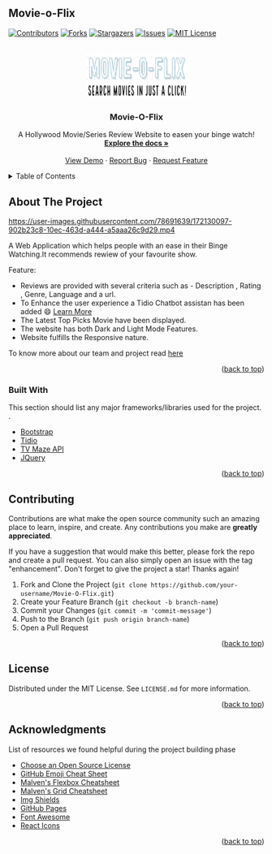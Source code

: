## Movie-o-Flix
<!-- An API based Movie Website
this website uses [TV Maze api](https://www.tvmaze.com/api) , to get data of TV series.
In explore you can search for your required series. -->
<div id="top"></div>




[![Contributors][contributors-shield]][contributors-url]
[![Forks][forks-shield]][forks-url]
[![Stargazers][stars-shield]][stars-url]
[![Issues][issues-shield]][issues-url]
[![MIT License][license-shield]][license-url]




<!-- PROJECT LOGO -->
<br />
<div align="center">
  <a href="https://github.com/shamvi-05/Movie-O-Flix">
    <img src="img/logo.JPG" alt="Logo" width="200" height="90">
  </a>

  <h3 align="center">Movie-O-Flix</h3>

  <p align="center">
    A Hollywood Movie/Series Review Website to easen your binge watch!
    <br />
    <a href="https://github.com/shamvi-05/Movie-O-Flix"><strong>Explore the docs »</strong></a>
    <br />
    <br />
    <a href="https://shamvi-05.github.io/Movie-O-Flix/index.html">View Demo</a>
    ·
    <a href="https://github.com/shamvi-05/Movie-O-Flix/issues">Report Bug</a>
    ·
    <a href="https://github.com/shamvi-05/Movie-O-Flix/issues">Request Feature</a>
  </p>
</div>



<!-- TABLE OF CONTENTS -->
<details>
  <summary>Table of Contents</summary>
  <ol>
    <li>
      <a href="#about-the-project">About The Project</a>
      <ul>
        <li><a href="#built-with">Built With</a></li>
      </ul>
    <li><a href="#contributing">Contributing</a></li>
    <li><a href="#license">License</a></li>
    <li><a href="#acknowledgments">Acknowledgments</a></li>
  </ol>
</details>



<!-- ABOUT THE PROJECT -->
## About The Project



https://user-images.githubusercontent.com/78691639/172130097-902b23c8-10ec-463d-a444-a5aaa26c9d29.mp4




A Web Application which helps people with an ease in their Binge Watching.It recommends rewiew of your favourite show.

Feature:
* Reviews are provided with several criteria such as - Description , Rating , Genre, Language and a url.
* To Enhance the user experience a Tidio Chatbot assistan has been added :smile: [Learn More](https://www.tidio.com/lp/chatbots/?utm_source=google.com&utm_medium=cpc&utm_campaign=16725204475&utm_content=590413057602&utm_term=tidio%20chatbot&a_buck)
* The Latest Top Picks Movie have been displayed.
* The website has both Dark and Light Mode Features.
* Website fulfills the Responsive nature.

To know more about our team and project read [here](https://gitlab.com/ssurbhi560/Movie-O-Flix/-/wikis/Movie-o-Flix)

<p align="right">(<a href="#top">back to top</a>)</p>



### Built With

This section should list any major frameworks/libraries used for the  project. .


* [Bootstrap](https://getbootstrap.com)
* [Tidio](https://www.tidio.com/lp/chatbots/?utm_source=google.com&utm_medium=cpc&utm_campaign=16725204475&utm_content=590413057602&utm_term=tidio%20chatbot&a_buck)
* [TV Maze API](https://www.tvmaze.com/api)
* [JQuery](https://jquery.com)

<p align="right">(<a href="#top">back to top</a>)</p>

<!-- CONTRIBUTING -->
## Contributing

Contributions are what make the open source community such an amazing place to learn, inspire, and create. Any contributions you make are **greatly appreciated**.

If you have a suggestion that would make this better, please fork the repo and create a pull request. You can also simply open an issue with the tag "enhancement".
Don't forget to give the project a star! Thanks again!

1. Fork and Clone the Project (`git clone https://github.com/your-username/Movie-O-Flix.git`)
2. Create your Feature Branch (`git checkout -b branch-name`)
3. Commit your Changes (`git commit -m 'commit-message'`)
4. Push to the Branch (`git push origin branch-name`)
5. Open a Pull Request

<p align="right">(<a href="#top">back to top</a>)</p>



<!-- LICENSE -->
## License

Distributed under the MIT License. See `LICENSE.md` for more information.

<p align="right">(<a href="#top">back to top</a>)</p>


<!-- ACKNOWLEDGMENTS -->
## Acknowledgments
 List of resources we found helpful during the project building phase

* [Choose an Open Source License](https://choosealicense.com)
* [GitHub Emoji Cheat Sheet](https://www.webpagefx.com/tools/emoji-cheat-sheet)
* [Malven's Flexbox Cheatsheet](https://flexbox.malven.co/)
* [Malven's Grid Cheatsheet](https://grid.malven.co/)
* [Img Shields](https://shields.io)
* [GitHub Pages](https://pages.github.com)
* [Font Awesome](https://fontawesome.com)
* [React Icons](https://react-icons.github.io/react-icons/search)

<p align="right">(<a href="#top">back to top</a>)</p>



<!-- MARKDOWN LINKS & IMAGES -->
<!-- https://www.markdownguide.org/basic-syntax/#reference-style-links -->
[contributors-shield]: https://img.shields.io/github/contributors/shamvi-05/Movie-O-Flix
[contributors-url]: https://github.com/shamvi-05/Movie-O-Flix/graphs/contributors
[forks-shield]: https://img.shields.io/github/forks/shamvi-05/Movie-O-Flix
[forks-url]: https://github.com/shamvi-05/Movie-O-Flix/network/members
[stars-shield]: https://img.shields.io/github/stars/shamvi-05/Movie-O-Flix
[stars-url]: https://github.com/shamvi-05/Movie-O-Flix/stargazers
[issues-shield]: https://img.shields.io/github/issues/shamvi-05/Movie-O-Flix
[issues-url]: https://github.com/shamvi-05/Movie-O-Flix/issues
[license-shield]: https://img.shields.io/github/license/shamvi-05/Movie-O-Flix
[license-url]: https://github.com/shamvi-05/Movie-O-Flix/blob/master/LICENSE.md



